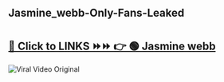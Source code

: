 
 ## Jasmine_webb-Only-Fans-Leaked

# <h2><a href="https://clipsfans.com/Jasmine_webb&ref=git">🔗 Click to LINKS ⏩⏩ 👉 🟢 Jasmine webb </a></h2>

<a href="https://clipsfans.com/Jasmine_webb&ref=git" rel="nofollow" data-target="animated-image.originalLink"><img src="https://i.ibb.co.com/xMMVF88/686577567.gif" alt="Viral Video Original" style="max-width: 100%; display: inline-block;" data-target="animated-image.originalImage"></a>
